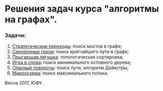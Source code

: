 # Решения задач курса "алгоритмы на графах".

### Задачи:

1. [Стратегические переходы](https://github.com/JustSlavic/algorithms_on_graphs/tree/task1): поиск мостов в графе;
2. [Синхронные герои](https://github.com/JustSlavic/algorithms_on_graphs/tree/task2): поиск кратчайшего пути в графе;
3. [Прыгающая лягушка](https://github.com/JustSlavic/algorithms_on_graphs/tree/task3): топологическая сортировка;
4. [Игра в слова](https://github.com/JustSlavic/algorithms_on_graphs/tree/task4): поиск минимального остовного дерева;
5. [Опасные повороты](https://github.com/JustSlavic/algorithms_on_graphs/tree/task5): поиск пути, алгоритм Дейкстры;
6. [Микросхема](https://github.com/JustSlavic/algorithms_on_graphs/tree/task6): поиск максимального потока.

Весна 2017, ЮФУ.
